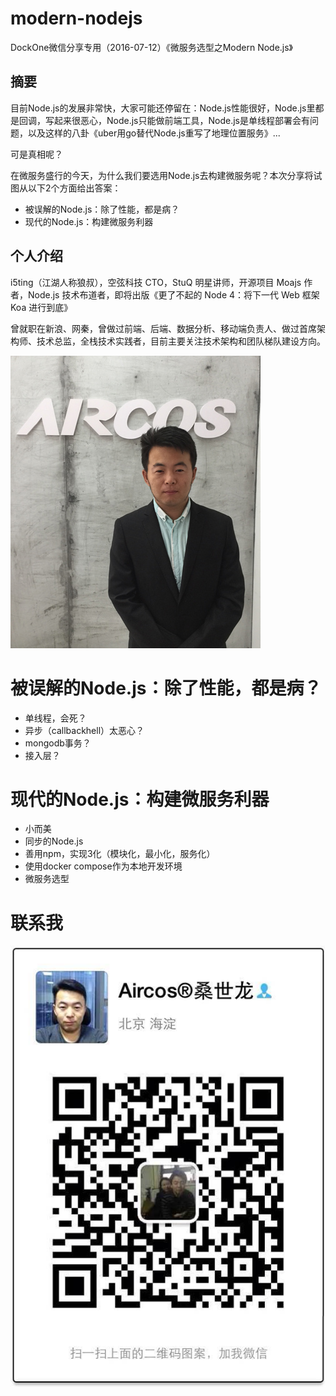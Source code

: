 # modern-nodejs

DockOne微信分享专用（2016-07-12）《微服务选型之Modern Node.js》

## 摘要

目前Node.js的发展非常快，大家可能还停留在：Node.js性能很好，Node.js里都是回调，写起来很恶心，Node.js只能做前端工具，Node.js是单线程部署会有问题，以及这样的八卦《uber用go替代Node.js重写了地理位置服务》...

可是真相呢？

在微服务盛行的今天，为什么我们要选用Node.js去构建微服务呢？本次分享将试图从以下2个方面给出答案：

- 被误解的Node.js：除了性能，都是病？
- 现代的Node.js：构建微服务利器

## 个人介绍

i5ting（江湖人称狼叔），空弦科技 CTO，StuQ 明星讲师，开源项目 Moajs 作者，Node.js 技术布道者，即将出版《更了不起的 Node 4：将下一代 Web 框架 Koa 进行到底》

曾就职在新浪、网秦，曾做过前端、后端、数据分析、移动端负责人、做过首席架构师、技术总监，全栈技术实践者，目前主要关注技术架构和团队梯队建设方向。

![I5ting](i5ting.jpg)

# 被误解的Node.js：除了性能，都是病？

- 单线程，会死？
- 异步（callbackhell）太恶心？
- mongodb事务？
- 接入层？

# 现代的Node.js：构建微服务利器

- 小而美
- 同步的Node.js
- 善用npm，实现3化（模块化，最小化，服务化）
- 使用docker compose作为本地开发环境
- 微服务选型

# 联系我

![Sang](sang.jpg)